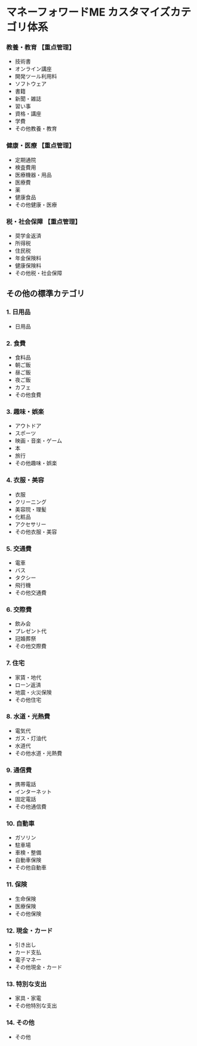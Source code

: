 # マネーフォワードME カスタマイズカテゴリ体系

### 教養・教育 【重点管理】
- 技術書 
- オンライン講座 
- 開発ツール利用料 
- ソフトウェア 
- 書籍
- 新聞・雑誌
- 習い事
- 資格・講座
- 学費
- その他教養・教育

### 健康・医療 【重点管理】
- 定期通院 
- 検査費用 
- 医療機器・用品 
- 医療費
- 薬
- 健康食品
- その他健康・医療

### 税・社会保障 【重点管理】
- 奨学金返済 
- 所得税
- 住民税
- 年金保険料
- 健康保険料
- その他税・社会保障

## その他の標準カテゴリ

### 1. 日用品
- 日用品

### 2. 食費
- 食料品
- 朝ご飯
- 昼ご飯
- 夜ご飯
- カフェ
- その他食費

### 3. 趣味・娯楽
- アウトドア
- スポーツ
- 映画・音楽・ゲーム
- 本
- 旅行
- その他趣味・娯楽

### 4. 衣服・美容
- 衣服
- クリーニング
- 美容院・理髪
- 化粧品
- アクセサリー
- その他衣服・美容

### 5. 交通費
- 電車
- バス
- タクシー
- 飛行機
- その他交通費

### 6. 交際費
- 飲み会
- プレゼント代
- 冠婚葬祭
- その他交際費

### 7. 住宅
- 家賃・地代
- ローン返済
- 地震・火災保険
- その他住宅

### 8. 水道・光熱費
- 電気代
- ガス・灯油代
- 水道代
- その他水道・光熱費

### 9. 通信費
- 携帯電話
- インターネット
- 固定電話
- その他通信費

### 10. 自動車
- ガソリン
- 駐車場
- 車検・整備
- 自動車保険
- その他自動車

### 11. 保険
- 生命保険
- 医療保険
- その他保険

### 12. 現金・カード
- 引き出し
- カード支払
- 電子マネー
- その他現金・カード

### 13. 特別な支出
- 家具・家電
- その他特別な支出

### 14. その他
- その他
